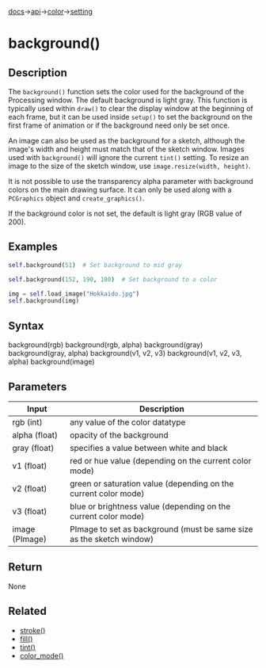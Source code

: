 [docs](/docs/)→[api](/docs/api)→[color](/docs/api/color/)→[setting](/docs/api/setting/)

# background()

## Description

The `background()` function sets the color used for the background of the Processing window. The default background is light gray. This function is typically used within `draw()` to clear the display window at the beginning of each frame, but it can be used inside `setup()` to set the background on the first frame of animation or if the background need only be set once.

An image can also be used as the background for a sketch, although the image's width and height must match that of the sketch window. Images used with `background()` will ignore the current `tint()` setting. To resize an image to the size of the sketch window, use `image.resize(width, height)`.

It is not possible to use the transparency alpha parameter with background colors on the main drawing surface. It can only be used along with a `PCGraphics` object and `create_graphics()`.

If the background color is not set, the default is light gray (RGB value of 200).

## Examples

```py
self.background(51)  # Set background to mid gray
```

```py
self.background(152, 190, 100)  # Set background to a color
```

```py
img = self.load_image("Hokkaido.jpg")
self.background(img)
```

## Syntax

background(rgb)
background(rgb, alpha)
background(gray)
background(gray, alpha)
background(v1, v2, v3)
background(v1, v2, v3, alpha)
background(image)

## Parameters

| Input | Description |
|-------|-------------|
| rgb	(int) | any value of the color datatype |
| alpha	(float) | opacity of the background |
| gray	(float) | specifies a value between white and black |
| v1	(float) | red or hue value (depending on the current color mode) |
| v2	(float) | green or saturation value (depending on the current color mode) |
| v3	(float) | blue or brightness value (depending on the current color mode) |
| image	(PImage) | PImage to set as background (must be same size as the sketch window) |

## Return

None

## Related

- [stroke()](/docs/api/color/setting/stroke_.md)
- [fill()](/docs/api/color/setting/fill_.md)
- [tint()](/docs/api/color/setting/tint_.md)
- [color_mode()](/docs/api/color/setting/color_mode_.md)
